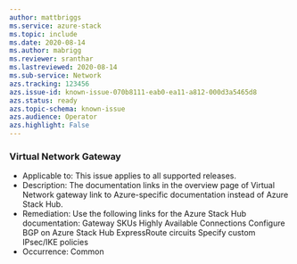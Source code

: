 ```yaml
---
author: mattbriggs
ms.service: azure-stack
ms.topic: include
ms.date: 2020-08-14
ms.author: mabrigg
ms.reviewer: sranthar
ms.lastreviewed: 2020-08-14
ms.sub-service: Network
azs.tracking: 123456
azs.issue-id: known-issue-070b8111-eab0-ea11-a812-000d3a5465d8
azs.status: ready
azs.topic-schema: known-issue
azs.audience: Operator
azs.highlight: False
---
```

### Virtual Network Gateway

- Applicable to: This issue applies to all supported releases.
- Description: The documentation links in the overview page of Virtual Network gateway link to Azure-specific documentation instead of Azure Stack Hub.
- Remediation: Use the following links for the Azure Stack Hub documentation: Gateway SKUs Highly Available Connections Configure BGP on Azure Stack Hub ExpressRoute circuits Specify custom IPsec/IKE policies
- Occurrence: Common